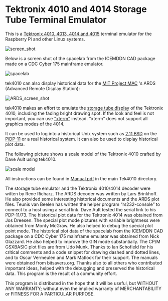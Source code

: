 
# Tektronix 4010 and 4014 Storage Tube Terminal Emulator

This is a [Tektronix 4010, 4013, 4014 and 4015](https://en.wikipedia.org/wiki/Tektronix_4010)
terminal emulator for the Raspberry Pi and other Linux systems.

![screen_shot](screendump.png?raw=true "tek4010 screendump")

Below is a screen shot of the spacelab from the ICEMDDN CAD package made on a CDC Cyber 175 mainframe
emulator.

![spacelab](spacelab.png?raw=true "spacelab screendump")

tek4010 can also display historical data for the
[MIT Project MAC](https://en.wikipedia.org/wiki/MIT_Computer_Science_and_Artificial_Intelligence_Laboratory#Project_MAC)
's ARDS (Advanced Remote Display Station):

![ARDS_screen_shot](trek.png?raw=true "tek4010 ARDS screendump")

tek4010 makes an effort to emulate the [storage tube display](https://en.wikipedia.org/wiki/Storage_tube)
of the Tektronix 4010, including the fading bright drawing spot. If the look and feel is not important, you can
use ["xterm"](https://en.wikipedia.org/wiki/Xterm) instead. "xterm" does not support all
graphics modes of the 4014.

It can be used to log into a historical Unix system such as
[2.11 BSD](https://en.wikipedia.org/wiki/Berkeley_Software_Distribution) on the
[PiDP-11](http://obsolescence.wixsite.com/obsolescence/pidp-11)
or a real historical system. It can also be used to display historical plot data.

The following picture shows a scale model of the Tektronix 4010 crafted by
Dave Ault using tek4010.

![scale model](scalemodel.jpg?raw=true "scale model of Tektronix 4010")

All instructions can be found in [Manual.pdf](https://github.com/rricharz/Tek4010/blob/master/Manual.pdf)
in the main Tek4010 directory.

The storage tube emulator and the Tektronix 4010/4014 decoder were witten by Rene Richarz. The ARDS
decoder was written by Lars Brinkhoff. He also provided some interesting historical documents and
the ARDS plot files. Teunis van Beelen has written the helper program “rs232-console” to connect
to a host using a serial link. Dave Ault tested the serial link to his PDP-11/73. The historical
plot data for the Tektronix 4014 was obtained from Jos Dreesen. The special plot mode pictures
with variable brightness were obtained from Monty McGraw. He also helped to debug the special
plot point mode. The historical plot data of the spacelab from the ICEMDDN CAD package on a CDC
Cyber 175 mainframe emulator was obtained from Nick Glazzard. He also helped to improve the GIN
mode substantially. The CP/M GSXBASIC plot files are from Udo Munk. Thanks to Ian Schofield for
his critical comments and a code snippet for drawing dashed and dotted lines, and to Oscar Vermeulen
and Mark Matlock for their support. The manuals were obtained from bitsavers.org. Thanks also to all
others who contributed important ideas, helped with the debugging and preserved the historical data.
This program is the result of a community effort.

This program is distributed in the hope that it will be useful, but WITHOUT ANY WARRANTY; without
even the implied warranty of MERCHANTABILITY or FITNESS FOR A PARTICULAR PURPOSE.
